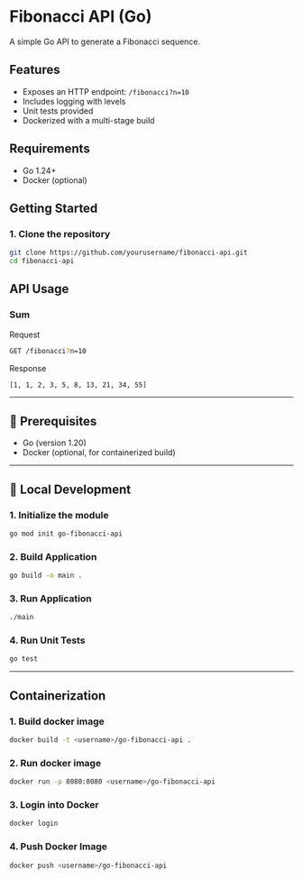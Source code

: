 # Fibonacci API (Go)

A simple Go API to generate a Fibonacci sequence.

## Features

- Exposes an HTTP endpoint: `/fibonacci?n=10`
- Includes logging with levels
- Unit tests provided
- Dockerized with a multi-stage build

## Requirements

- Go 1.24+
- Docker (optional)

## Getting Started

### 1. Clone the repository

```bash
git clone https://github.com/yourusername/fibonacci-api.git
cd fibonacci-api
```



## API Usage

### Sum

Request
```bash
GET /fibonacci?n=10
```

Response
```bash
[1, 1, 2, 3, 5, 8, 13, 21, 34, 55]
```



---

## 🔧 Prerequisites

- Go (version 1.20)
- Docker (optional, for containerized build)

---

## 🚀 Local Development

### 1. Initialize the module

```bash
go mod init go-fibonacci-api
```


### 2. Build Application

```bash
go build -o main .
```

### 3. Run Application

```bash
./main
```

### 4. Run Unit Tests

```bash
go test
```

---

## Containerization

### 1. Build docker image

```bash
docker build -t <username>/go-fibonacci-api .
```

### 2. Run docker image

```bash
docker run -p 8080:8080 <username>/go-fibonacci-api
```

### 3. Login into Docker

```bash
docker login
```

### 4. Push Docker Image

```bash
docker push <username>/go-fibonacci-api
```